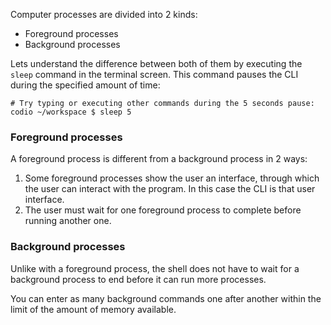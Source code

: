Computer processes are divided into 2 kinds: 

- Foreground processes
- Background processes

Lets understand the difference between both of them by executing the `sleep` command in the terminal screen. This command pauses the CLI during the specified amount of time:

```
# Try typing or executing other commands during the 5 seconds pause:
codio ~/workspace $ sleep 5
```

### Foreground processes

A foreground process is different from a background process in 2 ways:

1. Some foreground processes show the user an interface, through which the user can interact with the program. In this case the CLI is that user interface.
2. The user must wait for one foreground process to complete before running another one.

### Background processes
Unlike with a foreground process, the shell does not have to wait for a background process to end before it can run more processes.

You can enter as many background commands one after another within the limit of the amount of memory available. 